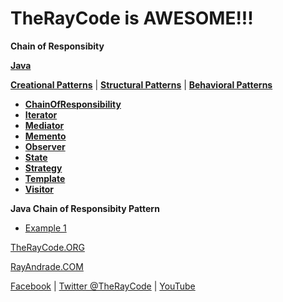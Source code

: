 # TheRayCode is AWESOME!!!

**Chain of Responsibity**

**[Java](../README.md)**  

**[Creational Patterns](../../Creational/README.md)** | **[Structural Patterns](../../Structural/README.md)** | **[Behavioral Patterns](../README.md)**

* **[ChainOfResponsibility](./ChainOfResponsibility/README.md)**
* **[Iterator](./Iterator/README.md)**
* **[Mediator](./Mediator/README.md)**
* **[Memento](./Memento/README.md)**
* **[Observer](./Observer/README.md)**
* **[State](./State/README.md)**
* **[Strategy](./Strategy/README.md)**
* **[Template](./Template/README.md)**
* **[Visitor](./Visitor/README.md)**

**Java Chain of Responsibity Pattern**

 * [Example 1](https://github.com/RayAndrade/TheRayCode/tree/main/CPP/Behavioral/ChainOfResponsibility/COR1/README.md)

[TheRayCode.ORG](https://www.TheRayCode.ORG)

[RayAndrade.COM](https://www.RayAndrade.com)

[Facebook](https://www.facebook.com/TheRayCode/) | [Twitter @TheRayCode](https://www.twitter.com/TheRayCode/) | [YouTube](https://www.youtube.com/AndradeRay/)
